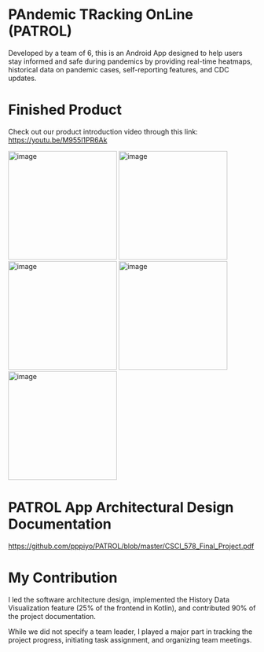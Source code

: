# PAndemic TRacking OnLine (PATROL)
Developed by a team of 6, this is an Android App designed to help users stay informed and safe during pandemics by providing real-time heatmaps, historical data on pandemic cases, self-reporting features, and CDC updates.

# Finished Product
Check out our product introduction video through this link: 
https://youtu.be/M955l1PR6Ak

<img width="221" alt="image" src="https://github.com/user-attachments/assets/561a75c4-89d9-4d91-a97e-7688a2aab425">
<img width="221" alt="image" src="https://github.com/user-attachments/assets/62dbbcfc-4888-43e4-9aa7-5697a93dc4fd">
<img width="221" alt="image" src="https://github.com/user-attachments/assets/07b5b196-dde4-418a-9b78-b8480a9111fb">
<img width="221" alt="image" src="https://github.com/user-attachments/assets/0f1660a5-ed22-4494-8087-71870fc01954">
<img width="221" alt="image" src="https://github.com/user-attachments/assets/7a4eefc5-2842-4976-9e42-d309bf0beddd">

# PATROL App Architectural Design Documentation
https://github.com/pppiyo/PATROL/blob/master/CSCI_578_Final_Project.pdf

# My Contribution
I led the software architecture design, implemented the History Data Visualization feature (25% of the frontend in Kotlin), and contributed 90% of the project documentation.

While we did not specify a team leader, I played a major part in tracking the project progress, initiating task assignment, and organizing team meetings.
